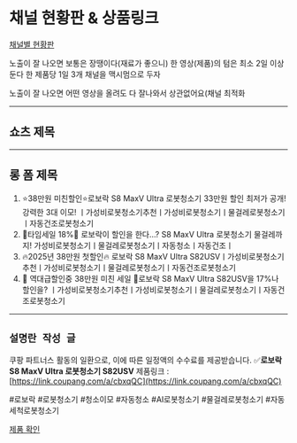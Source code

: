 # 채널 현황판 & 상품링크

[채널별 현황판](%E1%84%8E%E1%85%A2%E1%84%82%E1%85%A5%E1%86%AF%20%E1%84%92%E1%85%A7%E1%86%AB%E1%84%92%E1%85%AA%E1%86%BC%E1%84%91%E1%85%A1%E1%86%AB%20&%20%E1%84%89%E1%85%A1%E1%86%BC%E1%84%91%E1%85%AE%E1%86%B7%E1%84%85%E1%85%B5%E1%86%BC%E1%84%8F%E1%85%B3%20176dd709152680d0873dfd1935b2a109/%E1%84%8E%E1%85%A2%E1%84%82%E1%85%A5%E1%86%AF%E1%84%87%E1%85%A7%E1%86%AF%20%E1%84%92%E1%85%A7%E1%86%AB%E1%84%92%E1%85%AA%E1%86%BC%E1%84%91%E1%85%A1%E1%86%AB%20185dd70915268027993cca62cd886795.csv)

노출이 잘 나오면 보통은 장땡이다(재료가 좋으니)
한 영상(제품)의 텀은 최소 2일 이상 둔다
한 제품당 1일 3개 채널을 맥시멈으로 두자

노출이 잘 나오면 어떤 영상을 올려도 다 잘나와서 상관없어요(채널 최적화

---

## 쇼츠 제목

---

## 롱 폼 제목

1. ⭐38만원 미친할인⭐로보락 S8 MaxV Ultra 로봇청소기 33만원 할인 최저가 공개! 강력한 3대 이모! ㅣ가성비로봇청소기추천ㅣ가성비로봇청소기ㅣ물걸레로봇청소기ㅣ자동건조로봇청소기
2. 🚨타임세일 18%🚨 로보락이 할인을 한다…? S8 MaxV Ultra 로봇청소기 물걸레까지! 가성비로봇청소기ㅣ물걸레로봇청소기ㅣ자동청소ㅣ자동건조ㅣ
3. 🔥2025년 38만원 첫할인🔥 로보락  S8 MaxV Ultra S82USVㅣ가성비로봇청소기추천ㅣ가성비로봇청소기ㅣ물걸레로봇청소기ㅣ자동건조로봇청소기
4. 🚨 역대급할인중 38만원 미친 세일 🚨로보락  S8 MaxV Ultra S82USV을 17%나 할인을? ㅣ가성비로봇청소기추천ㅣ가성비로봇청소기ㅣ물걸레로봇청소기ㅣ자동건조로봇청소기

---

## `설명란 작성 글`

쿠팡 파트너스 활동의 일환으로, 이에 따른 일정액의 수수료를 제공받습니다.
✅**로보락 S8 MaxV Ultra 로봇청소기 S82USV**
제품링크 : [https://link.coupang.com/a/cbxqQC](https://link.coupang.com/a/cbxqQC)

#로보락 #로봇청소기 #청소이모 #자동청소 #AI로봇청소기 #물걸레로봇청소기 #자동세척로봇청소기

[제품 확인](%E1%84%8E%E1%85%A2%E1%84%82%E1%85%A5%E1%86%AF%20%E1%84%92%E1%85%A7%E1%86%AB%E1%84%92%E1%85%AA%E1%86%BC%E1%84%91%E1%85%A1%E1%86%AB%20&%20%E1%84%89%E1%85%A1%E1%86%BC%E1%84%91%E1%85%AE%E1%86%B7%E1%84%85%E1%85%B5%E1%86%BC%E1%84%8F%E1%85%B3%20176dd709152680d0873dfd1935b2a109/%E1%84%8C%E1%85%A6%E1%84%91%E1%85%AE%E1%86%B7%20%E1%84%92%E1%85%AA%E1%86%A8%E1%84%8B%E1%85%B5%E1%86%AB%20185dd7091526803fa09ce95ab0cff2a7.csv)